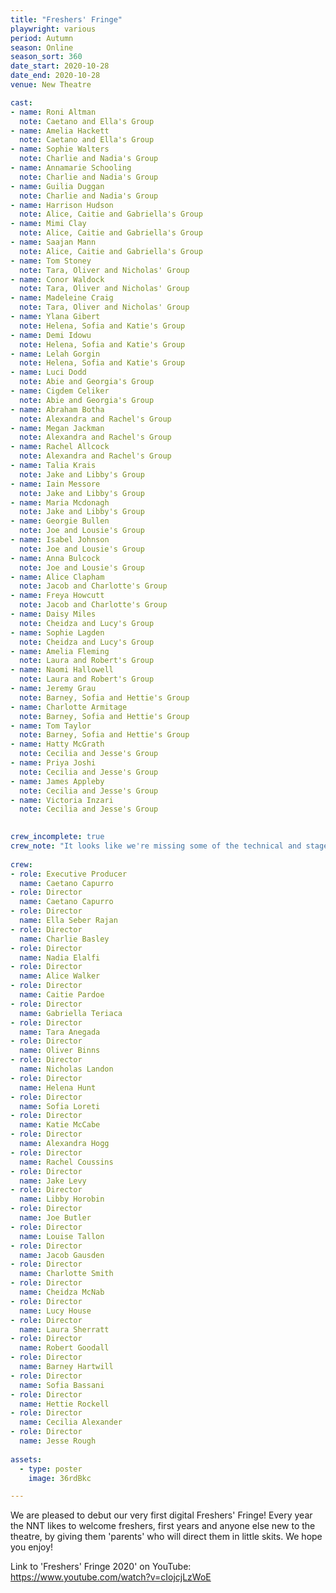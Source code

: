 ```yaml
---
title: "Freshers' Fringe"
playwright: various
period: Autumn
season: Online
season_sort: 360
date_start: 2020-10-28
date_end: 2020-10-28
venue: New Theatre

cast:
- name: Roni Altman
  note: Caetano and Ella's Group
- name: Amelia Hackett
  note: Caetano and Ella's Group
- name: Sophie Walters
  note: Charlie and Nadia's Group
- name: Annamarie Schooling 
  note: Charlie and Nadia's Group
- name: Guilia Duggan
  note: Charlie and Nadia's Group
- name: Harrison Hudson
  note: Alice, Caitie and Gabriella's Group
- name: Mimi Clay
  note: Alice, Caitie and Gabriella's Group
- name: Saajan Mann
  note: Alice, Caitie and Gabriella's Group
- name: Tom Stoney
  note: Tara, Oliver and Nicholas' Group
- name: Conor Waldock
  note: Tara, Oliver and Nicholas' Group
- name: Madeleine Craig
  note: Tara, Oliver and Nicholas' Group
- name: Ylana Gibert
  note: Helena, Sofia and Katie's Group
- name: Demi Idowu
  note: Helena, Sofia and Katie's Group
- name: Lelah Gorgin
  note: Helena, Sofia and Katie's Group
- name: Luci Dodd
  note: Abie and Georgia's Group
- name: Cigdem Celiker
  note: Abie and Georgia's Group
- name: Abraham Botha
  note: Alexandra and Rachel's Group
- name: Megan Jackman
  note: Alexandra and Rachel's Group
- name: Rachel Allcock
  note: Alexandra and Rachel's Group
- name: Talia Krais
  note: Jake and Libby's Group
- name: Iain Messore
  note: Jake and Libby's Group
- name: Maria Mcdonagh
  note: Jake and Libby's Group
- name: Georgie Bullen
  note: Joe and Lousie's Group
- name: Isabel Johnson
  note: Joe and Lousie's Group
- name: Anna Bulcock
  note: Joe and Lousie's Group
- name: Alice Clapham
  note: Jacob and Charlotte's Group
- name: Freya Howcutt
  note: Jacob and Charlotte's Group
- name: Daisy Miles
  note: Cheidza and Lucy's Group
- name: Sophie Lagden
  note: Cheidza and Lucy's Group
- name: Amelia Fleming
  note: Laura and Robert's Group
- name: Naomi Hallowell
  note: Laura and Robert's Group
- name: Jeremy Grau
  note: Barney, Sofia and Hettie's Group
- name: Charlotte Armitage
  note: Barney, Sofia and Hettie's Group
- name: Tom Taylor 
  note: Barney, Sofia and Hettie's Group
- name: Hatty McGrath  
  note: Cecilia and Jesse's Group
- name: Priya Joshi
  note: Cecilia and Jesse's Group
- name: James Appleby
  note: Cecilia and Jesse's Group
- name: Victoria Inzari
  note: Cecilia and Jesse's Group
 

crew_incomplete: true 
crew_note: "It looks like we're missing some of the technical and stage crew."
  
crew: 
- role: Executive Producer
  name: Caetano Capurro
- role: Director 
  name: Caetano Capurro
- role: Director 
  name: Ella Seber Rajan
- role: Director 
  name: Charlie Basley
- role: Director 
  name: Nadia Elalfi
- role: Director 
  name: Alice Walker
- role: Director 
  name: Caitie Pardoe
- role: Director 
  name: Gabriella Teriaca
- role: Director 
  name: Tara Anegada
- role: Director 
  name: Oliver Binns
- role: Director 
  name: Nicholas Landon
- role: Director 
  name: Helena Hunt
- role: Director 
  name: Sofia Loreti
- role: Director 
  name: Katie McCabe
- role: Director 
  name: Alexandra Hogg
- role: Director 
  name: Rachel Coussins
- role: Director 
  name: Jake Levy
- role: Director 
  name: Libby Horobin
- role: Director 
  name: Joe Butler
- role: Director 
  name: Louise Tallon
- role: Director 
  name: Jacob Gausden
- role: Director 
  name: Charlotte Smith
- role: Director 
  name: Cheidza McNab
- role: Director 
  name: Lucy House
- role: Director 
  name: Laura Sherratt
- role: Director 
  name: Robert Goodall
- role: Director 
  name: Barney Hartwill
- role: Director 
  name: Sofia Bassani
- role: Director 
  name: Hettie Rockell
- role: Director 
  name: Cecilia Alexander
- role: Director 
  name: Jesse Rough
  
assets:
  - type: poster
    image: 36rdBkc

---
```


We are pleased to debut our very first digital Freshers' Fringe! Every year the NNT likes to welcome freshers, first years and anyone else new to the theatre, by giving them 'parents' who will direct them in little skits. We hope you enjoy!

Link to 'Freshers' Fringe 2020' on YouTube: https://www.youtube.com/watch?v=cIojcjLzWoE


